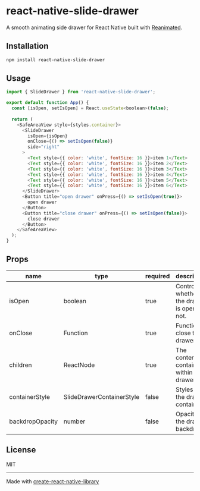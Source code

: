 # react-native-slide-drawer

A smooth animating side drawer for React Native built with [Reanimated](https://docs.swmansion.com/react-native-reanimated/).

## Installation

```sh
npm install react-native-slide-drawer
```

## Usage

```js
import { SlideDrawer } from 'react-native-slide-drawer';

export default function App() {
  const [isOpen, setIsOpen] = React.useState<boolean>(false);
  
  return (
    <SafeAreaView style={styles.container}>
      <SlideDrawer
        isOpen={isOpen}
        onClose={() => setIsOpen(false)}
        side="right"
      >
        <Text style={{ color: 'white', fontSize: 16 }}>item 1</Text>
        <Text style={{ color: 'white', fontSize: 16 }}>item 2</Text>
        <Text style={{ color: 'white', fontSize: 16 }}>item 3</Text>
        <Text style={{ color: 'white', fontSize: 16 }}>item 4</Text>
        <Text style={{ color: 'white', fontSize: 16 }}>item 5</Text>
        <Text style={{ color: 'white', fontSize: 16 }}>item 6</Text>
      </SlideDrawer>
      <Button title="open drawer" onPress={() => setIsOpen(true)}>
        open drawer
      </Button>
      <Button title="close drawer" onPress={() => setIsOpen(false)}>
        close drawer
      </Button>
    </SafeAreaView>
  );
}
```

## Props
| name            | type                      | required | description                                 |
| --------------- | ------------------------- | -------- | ------------------------------------------- |
| isOpen          | boolean                   | true     | Controls whether the drawer is open or not. |
| onClose         | Function                  | true     | Function to close the drawer.               |
| children        | ReactNode                 | true     | The content contained within the drawer.    |
| containerStyle  | SlideDrawerContainerStyle | false    | Styles for the drawer container.            |
| backdropOpacity | number                    | false    | Opacity for the drawer backdrop.            |

## License

MIT

---

Made with [create-react-native-library](https://github.com/callstack/react-native-builder-bob)
